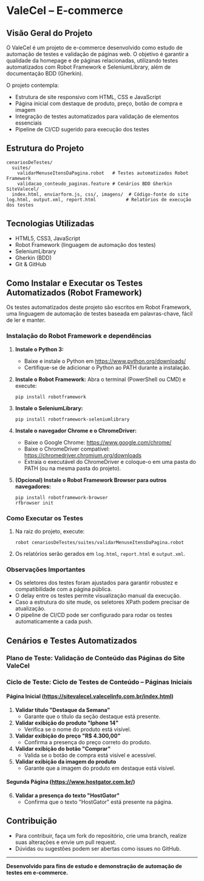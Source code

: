 # ValeCel – E-commerce

## Visão Geral do Projeto

O ValeCel é um projeto de e-commerce desenvolvido como estudo de automação de testes e validação de páginas web. O objetivo é garantir a qualidade da homepage e de páginas relacionadas, utilizando testes automatizados com Robot Framework e SeleniumLibrary, além de documentação BDD (Gherkin).

O projeto contempla:
- Estrutura de site responsivo com HTML, CSS e JavaScript
- Página inicial com destaque de produto, preço, botão de compra e imagem
- Integração de testes automatizados para validação de elementos essenciais
- Pipeline de CI/CD sugerido para execução dos testes

## Estrutura do Projeto

```
cenariosDeTestes/
  suites/
    validarMenuseItensDaPagina.robot   # Testes automatizados Robot Framework
    validacao_conteudo_paginas.feature # Cenários BDD Gherkin
SiteValecel/
  index.html, enviarform.js, css/, imagens/  # Código-fonte do site
log.html, output.xml, report.html           # Relatórios de execução dos testes
```

## Tecnologias Utilizadas
- HTML5, CSS3, JavaScript
- Robot Framework (linguagem de automação dos testes)
- SeleniumLibrary
- Gherkin (BDD)
- Git & GitHub

## Como Instalar e Executar os Testes Automatizados (Robot Framework)

Os testes automatizados deste projeto são escritos em Robot Framework, uma linguagem de automação de testes baseada em palavras-chave, fácil de ler e manter.

### Instalação do Robot Framework e dependências

1. **Instale o Python 3:**
   - Baixe e instale o Python em https://www.python.org/downloads/
   - Certifique-se de adicionar o Python ao PATH durante a instalação.

2. **Instale o Robot Framework:**
   Abra o terminal (PowerShell ou CMD) e execute:
   ```
   pip install robotframework
   ```

3. **Instale o SeleniumLibrary:**
   ```
   pip install robotframework-seleniumlibrary
   ```

4. **Instale o navegador Chrome e o ChromeDriver:**
   - Baixe o Google Chrome: https://www.google.com/chrome/
   - Baixe o ChromeDriver compatível: https://chromedriver.chromium.org/downloads
   - Extraia o executável do ChromeDriver e coloque-o em uma pasta do PATH (ou na mesma pasta do projeto).

5. **(Opcional) Instale o Robot Framework Browser para outros navegadores:**
   ```
   pip install robotframework-browser
   rfbrowser init
   ```

### Como Executar os Testes

1. Na raiz do projeto, execute:
   ```
   robot cenariosDeTestes/suites/validarMenuseItensDaPagina.robot
   ```
2. Os relatórios serão gerados em `log.html`, `report.html` e `output.xml`.

### Observações Importantes
- Os seletores dos testes foram ajustados para garantir robustez e compatibilidade com a página pública.
- O delay entre os testes permite visualização manual da execução.
- Caso a estrutura do site mude, os seletores XPath podem precisar de atualização.
- O pipeline de CI/CD pode ser configurado para rodar os testes automaticamente a cada push.

## Cenários e Testes Automatizados

### Plano de Teste: Validação de Conteúdo das Páginas do Site ValeCel
### Ciclo de Teste: Ciclo de Testes de Conteúdo – Páginas Iniciais

#### Página Inicial (https://sitevalecel.valecelinfo.com.br/index.html)

1. **Validar título "Destaque da Semana"**
   - Garante que o título da seção destaque está presente.
2. **Validar exibição do produto "Iphone 14"**
   - Verifica se o nome do produto está visível.
3. **Validar exibição do preço "R$ 4.300,00"**
   - Confirma a presença do preço correto do produto.
4. **Validar exibição do botão "Comprar"**
   - Valida se o botão de compra está visível e acessível.
5. **Validar exibição da imagem do produto**
   - Garante que a imagem do produto em destaque está visível.

#### Segunda Página (https://www.hostgator.com.br/)
6. **Validar a presença do texto "HostGator"**
   - Confirma que o texto "HostGator" está presente na página.

## Contribuição
- Para contribuir, faça um fork do repositório, crie uma branch, realize suas alterações e envie um pull request.
- Dúvidas ou sugestões podem ser abertas como issues no GitHub.

---

**Desenvolvido para fins de estudo e demonstração de automação de testes em e-commerce.**
